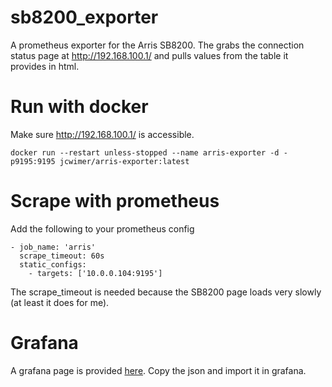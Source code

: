 # sb8200_exporter
A prometheus exporter for the Arris SB8200. The grabs the connection status page at http://192.168.100.1/ and pulls values from the table it provides in html.

# Run with docker
Make sure http://192.168.100.1/ is accessible.
```
docker run --restart unless-stopped --name arris-exporter -d -p9195:9195 jcwimer/arris-exporter:latest
```

# Scrape with prometheus
Add the following to your prometheus config
```
- job_name: 'arris'
  scrape_timeout: 60s
  static_configs:
    - targets: ['10.0.0.104:9195']
```
The scrape_timeout is needed because the SB8200 page loads very slowly (at least it does for me).

# Grafana
A grafana page is provided [here](grafana/sb8200-dashboard.json). Copy the json and import it in grafana.
